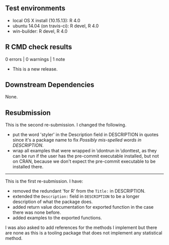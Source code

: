 ## Test environments

* local OS X install (10.15.13): R 4.0
* ubuntu 14.04 (on travis-ci): R devel, R 4.0
* win-builder: R devel, R 4.0

## R CMD check results

0 errors | 0 warnings | 1 note

* This is a new release.

## Downstream Dependencies

None.

## Resubmission 

This is the second re-submission. I changed the following.

- put the word 'styler' in the Description field in DESCRIPTION in quotes since
  it's a package name to fix *Possibly mis-spelled words in DESCRIPTION*.
- wrap all examples that were wrapped in \dontrun in \donttest, as they can be
  run if the user has the pre-commit executable installed, but not on CRAN, 
  because we don't expect the pre-commit executable to be installed there.

***


This is the first re-submission. I have: 

- removed the redundant 'for R' from the `Title:` in DESCRIPTION.
- extended the `Description:` field in `DESCRIPTION` to be a longer description 
  of what the package does.
- added return value documentation for exported function in the case there was 
  none before.
- added examples to the exported functions.

I was also asked to add references for the methods I implement but there are 
none as this is a tooling package that does not implement any statistical 
method.
